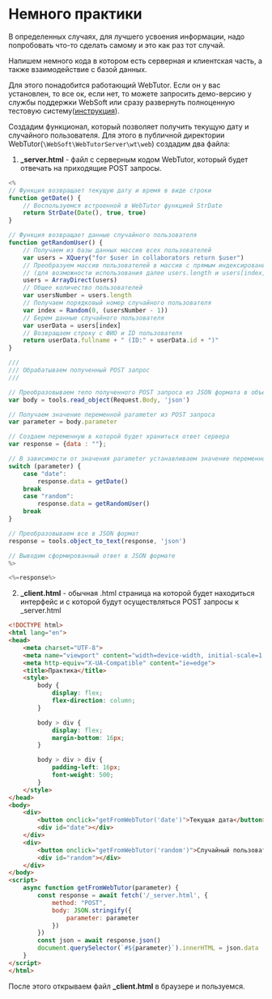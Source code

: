 # Немного практики
 
В определенных случаях, для лучшего усвоения информации, надо попробовать что-то сделать самому и это как раз тот случай.

Напишем немного кода в котором есть серверная и клиентская часть, а также взаимодействие с базой данных.

Для этого понадобится работающий WebTutor. Если он у вас установлен, то все ок, если нет, то можете запросить демо-версию у службы поддержки WebSoft или сразу развернуть полноценную тестовую систему([инструкция](/test-system/)).

Создадим функционал, который позволяет получить текущую дату и случайного пользователя. Для этого в публичной директории WebTutor(`\WebSoft\WebTutorServer\wt\web`) создадим два файла:

1) **_server.html** - файл с серверным кодом WebTutor, который будет отвечать на приходящие POST запросы.

```js
<%
// Функция возвращает текущую дату и время в виде строки
function getDate() {
    // Воспользуемся встроенной в WebTutor функцией StrDate
    return StrDate(Date(), true, true)
}

// Функция возвращает данные случайного пользователя
function getRandomUser() {
    // Получаем из базы данных массив всех пользователей
    var users = XQuery("for $user in collaborators return $user")
    // Преобразуем массив пользователей в массив с прямым индексированием 
    // (для возможности использования далее users.length и users[index])
    users = ArrayDirect(users)
    // Общее количество пользователей
    var usersNumber = users.length
    // Получаем порядковый номер случайного пользователя
    var index = Random(0, (usersNumber - 1))
    // Берем данные случайного пользователя
    var userData = users[index]
    // Возвращаем строку с ФИО и ID пользователя
    return userData.fullname + " (ID:" + userData.id + ")"
}

///
/// Обрабатываем полученный POST запрос
///

// Преобразовываем тело полученного POST запроса из JSON формата в объект JavaScript
var body = tools.read_object(Request.Body, 'json')

// Получаем значение переменной parameter из POST запроса
var parameter = body.parameter

// Создаем переменную в которой будет храниться ответ сервера
var response = {data : ""};

// В зависимости от значения parameter устанавливаем значение переменной response
switch (parameter) {
    case "date":
        response.data = getDate()
    break
    case "random":
        response.data = getRandomUser()
    break
}

// Преобразовываем все в JSON формат
response = tools.object_to_text(response, 'json')

// Выводим сформированный ответ в JSON формате
%>

<%=response%>
```

2) **_client.html** - обычная .html страница на которой будет находиться интерфейс и с которой будут осуществляться POST запросы к _server.html

```html
<!DOCTYPE html>
<html lang="en">
<head>
	<meta charset="UTF-8">
	<meta name="viewport" content="width=device-width, initial-scale=1.0">
	<meta http-equiv="X-UA-Compatible" content="ie=edge">
	<title>Практика</title>
	<style>
		body {
			display: flex;
			flex-direction: column;
		}

		body > div {
			display: flex;
			margin-bottom: 16px;
		}

		body > div > div {
			padding-left: 16px;
			font-weight: 500;
		}
	</style>
</head>
<body>
	<div>
		<button onclick="getFromWebTutor('date')">Текущая дата</button>
		<div id="date"></div>
	</div>
	<div>
		<button onclick="getFromWebTutor('random')">Случайный пользователь</button>
		<div id="random"></div>
	</div>
</body>
<script>
    async function getFromWebTutor(parameter) {
        const response = await fetch('/_server.html', {
            method: "POST",
            body: JSON.stringify({
                parameter: parameter
            })
        })
        const json = await response.json()
        document.querySelector(`#${parameter}`).innerHTML = json.data
    }
</script>
</html>
```
После этого открываем файл **_client.html** в браузере и пользуемся.